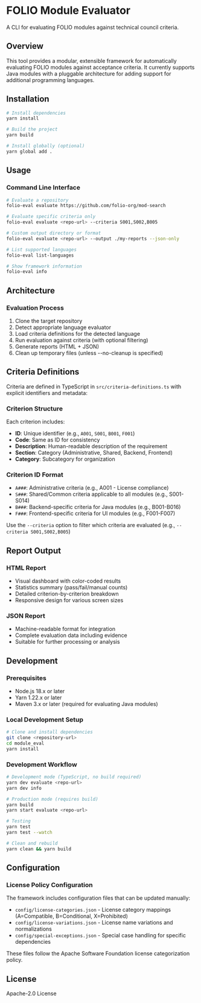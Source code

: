 # FOLIO Module Evaluator

A CLI for evaluating FOLIO modules against technical council criteria.

## Overview

This tool provides a modular, extensible framework for automatically evaluating FOLIO modules against acceptance criteria. It currently supports Java modules with a pluggable architecture for adding support for additional programming languages.

## Installation

```bash
# Install dependencies
yarn install

# Build the project
yarn build

# Install globally (optional)
yarn global add .
```

## Usage

### Command Line Interface

```bash
# Evaluate a repository
folio-eval evaluate https://github.com/folio-org/mod-search

# Evaluate specific criteria only
folio-eval evaluate <repo-url> --criteria S001,S002,B005

# Custom output directory or format
folio-eval evaluate <repo-url> --output ./my-reports --json-only

# List supported languages
folio-eval list-languages

# Show framework information
folio-eval info
```

## Architecture

### Evaluation Process

1. Clone the target repository
2. Detect appropriate language evaluator
3. Load criteria definitions for the detected language
4. Run evaluation against criteria (with optional filtering)
5. Generate reports (HTML + JSON)
6. Clean up temporary files (unless --no-cleanup is specified)

## Criteria Definitions

Criteria are defined in TypeScript in `src/criteria-definitions.ts` with explicit identifiers and metadata:

### Criterion Structure

Each criterion includes:
- **ID**: Unique identifier (e.g., `A001`, `S001`, `B001`, `F001`)
- **Code**: Same as ID for consistency
- **Description**: Human-readable description of the requirement
- **Section**: Category (Administrative, Shared, Backend, Frontend)
- **Category**: Subcategory for organization

### Criterion ID Format

- `A###`: Administrative criteria (e.g., A001 - License compliance)
- `S###`: Shared/Common criteria applicable to all modules (e.g., S001-S014)
- `B###`: Backend-specific criteria for Java modules (e.g., B001-B016)
- `F###`: Frontend-specific criteria for UI modules (e.g., F001-F007)

Use the `--criteria` option to filter which criteria are evaluated (e.g., `--criteria S001,S002,B005`)

## Report Output

### HTML Report
- Visual dashboard with color-coded results
- Statistics summary (pass/fail/manual counts)
- Detailed criterion-by-criterion breakdown
- Responsive design for various screen sizes

### JSON Report
- Machine-readable format for integration
- Complete evaluation data including evidence
- Suitable for further processing or analysis

## Development

### Prerequisites

- Node.js 18.x or later
- Yarn 1.22.x or later
- Maven 3.x or later (required for evaluating Java modules)

### Local Development Setup

```bash
# Clone and install dependencies
git clone <repository-url>
cd module_eval
yarn install
```

### Development Workflow

```bash
# Development mode (TypeScript, no build required)
yarn dev evaluate <repo-url>
yarn dev info

# Production mode (requires build)
yarn build
yarn start evaluate <repo-url>

# Testing
yarn test
yarn test --watch

# Clean and rebuild
yarn clean && yarn build
```

## Configuration

### License Policy Configuration

The framework includes configuration files that can be updated manually:

- `config/license-categories.json` - License category mappings (A=Compatible, B=Conditional, X=Prohibited)
- `config/license-variations.json` - License name variations and normalizations
- `config/special-exceptions.json` - Special case handling for specific dependencies

These files follow the Apache Software Foundation license categorization policy.

## License

Apache-2.0 License
